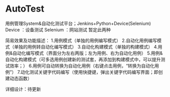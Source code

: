 # AutoTest
用例管理System&自动化测试平台；Jenkins+Python+Device(Selenium)
Device   ：设备测试
Selenium ：网站测试
暂定此两种

简易效果及功能描述：
  1.用例模式（单独的用例编写模式）
  2.自动化用例编写模式（单独的用例转自动化编写模式）
  3.自动化构建模式（单独的构建模式）
  4.用例&自动化编写模式（界面分为左右两版；左为用例、右为自动化用例）
  5.用例&自动化构建模式（可多选用例创建新的测试套，再添加到构建模式中，可以提升测试效率；）
  6.用例可自动转换为自动化用例（右键点击用例，“转换为自动化用例”）
  7.动化测试关键字代码编写（使用快捷键，弹出关键字代码编写界面；即创建动态函数）
  
  

详细设计：待更新
